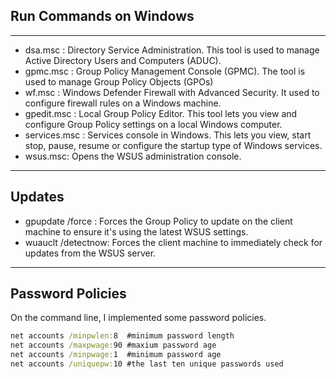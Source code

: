 ## Run Commands on Windows

---

- dsa.msc : Directory Service Administration. This tool is used to manage Active Directory Users and Computers (ADUC).
- gpmc.msc : Group Policy Management Console (GPMC). The tool is used to manage Group Policy Objects (GPOs)
- wf.msc : Windows Defender Firewall with Advanced Security. It used to configure firewall rules on a Windows machine.
- gpedit.msc : Local Group Policy Editor. This tool lets you view and configure Group Policy settings on a local Windows computer.
- services.msc : Services console in Windows. This lets you view, start stop, pause, resume or configure the startup type of Windows services. 
- wsus.msc:  Opens the WSUS administration console.
  
---
## Updates 

- gpupdate /force : Forces the Group Policy to update on the client machine to ensure it's using the latest WSUS settings.
- wuauclt /detectnow: Forces the client machine to immediately check for updates from the WSUS server. 

---
## Password Policies

On the command line, I implemented some password policies.

```cmd
net accounts /minpwlen:8  #minimum password length
net accounts /maxpwage:90 #maxium password age            
net accounts /minpwage:1  #minimum password age            
net accounts /uniquepw:10 #the last ten unique passwords used
```
